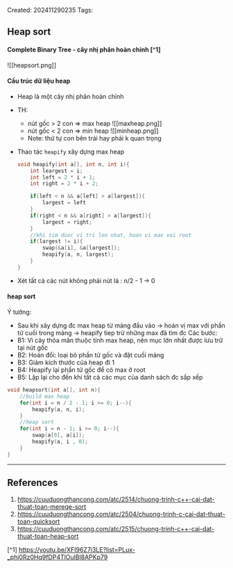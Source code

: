 Created: 202411290235
Tags: 


## Heap sort
#### Complete Binary Tree - cây nhị phân hoàn chỉnh [^1]
![[heapsort.png]]

#### Cấu trúc dữ liệu heap
- Heap là một cây nhị phân hoàn chỉnh
- TH: 
	- nút gốc > 2 con => max heap
		![[maxheap.png]]
	- nút gốc < 2 con => min heap
		![[minheap.png]]
	- Note: thứ tự con bên trái hay phải k quan trọng

- Thao tác `heapify` xây dựng max heap
	``` cpp
	void heapify(int a[], int n, int i){
		int leargest = i;
		int left = 2 * i + 1;
		int right = 2 * i + 2;

		if(left < n && a[left] > a[largest]){
			largest = left
		}
		if(right < n && a[right] > a[largest]){
			largest = right;
		}
		//khi tim duoc vi tri lon nhat, hoan vi max voi root
		if(largest != i){  
			swap(&a[i], &a[largest]);
			heapify(a, n, largest);
		}
	}
	```

- Xét tất cả các nút không phải nút lá : n/2 - 1 -> 0

#### heap sort
Ý tưởng:
- Sau khi xây dựng đc max heap từ mảng đầu vào  -> hoán vị max với phần tử cuối trong mảng -> heapify tiep trừ những max đã tìm đc
Các bước:
- B1: Vì cây thỏa mãn thuộc tính max heap, nên mục lớn nhất được lưu trữ tại nút gốc
- B2: Hoán đổi: loại bỏ phần tử gốc và đặt cuối mảng
- B3: Giảm kích thước của heap đi 1
- B4: Heapify lại phần tử gốc để có max ở root
- B5: Lặp lại cho đến khi tất cả các mục của danh sách đc sắp xếp
```cpp
void heapsort(int a[], int n){
	//build max heap
	for(int i = n / 2 - 1; i >= 0; i--){
		heapify(a, n, i);
	}
	//heap sort
	for(int i = n - 1; i >= 0; i--){
		swap(a[0], a[i]);
		heapify(a, i , 0);
	}
}
```


-----
## References
1. https://cuuduongthancong.com/atc/2514/chuong-trinh-c++-cai-dat-thuat-toan-merege-sort
2. https://cuuduongthancong.com/atc/2504/chuong-trinh-c-cai-dat-thuat-toan-quicksort
3. https://cuuduongthancong.com/atc/2515/chuong-trinh-c++-cai-dat-thuat-toan-heap-sort

[^1] https://youtu.be/XFI96Z7i3LE?list=PLux-_phi0Rz0Hq9fDP4TlOulBl8APKp79

